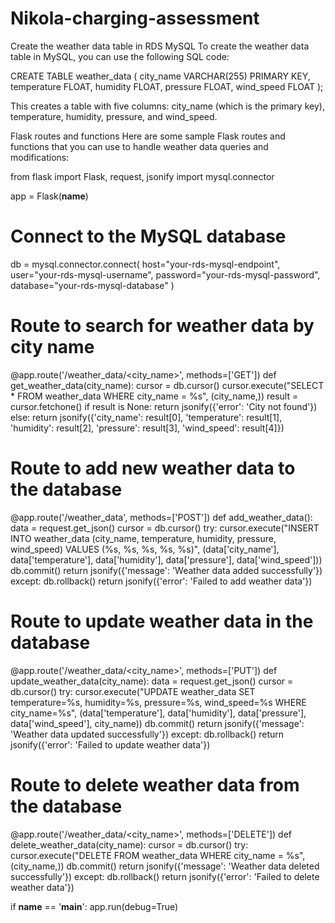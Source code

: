 # Nikola-charging-assessment

Create the weather data table in RDS MySQL
To create the weather data table in MySQL, you can use the following SQL code:

CREATE TABLE weather_data (
    city_name VARCHAR(255) PRIMARY KEY,
    temperature FLOAT,
    humidity FLOAT,
    pressure FLOAT,
    wind_speed FLOAT
);

This creates a table with five columns: city_name (which is the primary key), temperature, humidity, pressure, and wind_speed.

Flask routes and functions
Here are some sample Flask routes and functions that you can use to handle weather data queries and modifications:

from flask import Flask, request, jsonify
import mysql.connector

app = Flask(__name__)

# Connect to the MySQL database
db = mysql.connector.connect(
    host="your-rds-mysql-endpoint",
    user="your-rds-mysql-username",
    password="your-rds-mysql-password",
    database="your-rds-mysql-database"
)

# Route to search for weather data by city name
@app.route('/weather_data/<city_name>', methods=['GET'])
def get_weather_data(city_name):
    cursor = db.cursor()
    cursor.execute("SELECT * FROM weather_data WHERE city_name = %s", (city_name,))
    result = cursor.fetchone()
    if result is None:
        return jsonify({'error': 'City not found'})
    else:
        return jsonify({'city_name': result[0], 'temperature': result[1], 'humidity': result[2], 'pressure': result[3], 'wind_speed': result[4]})

# Route to add new weather data to the database
@app.route('/weather_data', methods=['POST'])
def add_weather_data():
    data = request.get_json()
    cursor = db.cursor()
    try:
        cursor.execute("INSERT INTO weather_data (city_name, temperature, humidity, pressure, wind_speed) VALUES (%s, %s, %s, %s, %s)", (data['city_name'], data['temperature'], data['humidity'], data['pressure'], data['wind_speed']))
        db.commit()
        return jsonify({'message': 'Weather data added successfully'})
    except:
        db.rollback()
        return jsonify({'error': 'Failed to add weather data'})

# Route to update weather data in the database
@app.route('/weather_data/<city_name>', methods=['PUT'])
def update_weather_data(city_name):
    data = request.get_json()
    cursor = db.cursor()
    try:
        cursor.execute("UPDATE weather_data SET temperature=%s, humidity=%s, pressure=%s, wind_speed=%s WHERE city_name=%s", (data['temperature'], data['humidity'], data['pressure'], data['wind_speed'], city_name))
        db.commit()
        return jsonify({'message': 'Weather data updated successfully'})
    except:
        db.rollback()
        return jsonify({'error': 'Failed to update weather data'})

# Route to delete weather data from the database
@app.route('/weather_data/<city_name>', methods=['DELETE'])
def delete_weather_data(city_name):
    cursor = db.cursor()
    try:
        cursor.execute("DELETE FROM weather_data WHERE city_name = %s", (city_name,))
        db.commit()
        return jsonify({'message': 'Weather data deleted successfully'})
    except:
        db.rollback()
        return jsonify({'error': 'Failed to delete weather data'})

if __name__ == '__main__':
    app.run(debug=True)
